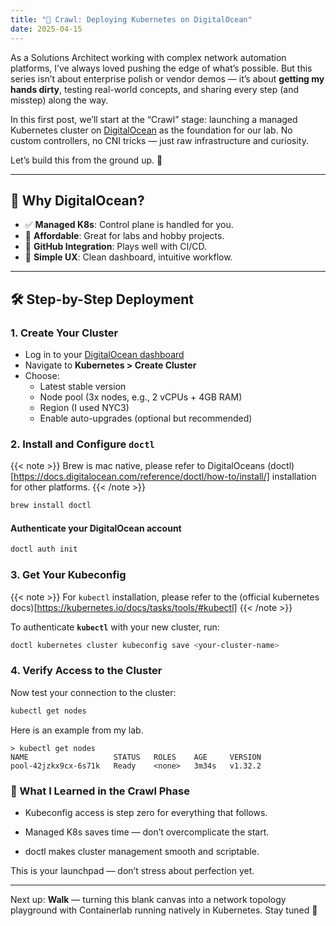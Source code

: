 ```yaml
---
title: "🐣 Crawl: Deploying Kubernetes on DigitalOcean"
date: 2025-04-15
---
```


As a Solutions Architect working with complex network automation platforms, I’ve always loved pushing the edge of what’s possible. But this series isn’t about enterprise polish or vendor demos — it’s about **getting my hands dirty**, testing real-world concepts, and sharing every step (and misstep) along the way.

In this first post, we’ll start at the “Crawl” stage: launching a managed Kubernetes cluster on [DigitalOcean](https://digitalocean.com) as the foundation for our lab. No custom controllers, no CNI tricks — just raw infrastructure and curiosity.

Let’s build this from the ground up. 🐣


---

## 🚀 Why DigitalOcean?

- ✅ **Managed K8s**: Control plane is handled for you.
- 💸 **Affordable**: Great for labs and hobby projects.
- 🔗 **GitHub Integration**: Plays well with CI/CD.
- 🧠 **Simple UX**: Clean dashboard, intuitive workflow.

---

## 🛠️ Step-by-Step Deployment

### 1. Create Your Cluster

- Log in to your [DigitalOcean dashboard](https://cloud.digitalocean.com)
- Navigate to **Kubernetes > Create Cluster**
- Choose:
  - Latest stable version
  - Node pool (3x nodes, e.g., 2 vCPUs + 4GB RAM)
  - Region (I used NYC3)
  - Enable auto-upgrades (optional but recommended)

### 2. Install and Configure `doctl`
{{< note >}}
Brew is mac native, please refer to DigitalOceans (doctl)[https://docs.digitalocean.com/reference/doctl/how-to/install/] installation for other platforms.
{{< /note >}}

```bash
brew install doctl
```
#### Authenticate your DigitalOcean account
```bash
doctl auth init
```
### 3. Get Your Kubeconfig
{{< note >}}
For `kubectl` installation, please refer to the (official kubernetes docs)[https://kubernetes.io/docs/tasks/tools/#kubectl]
{{< /note >}}

To authenticate **`kubectl`** with your new cluster, run:

```bash
doctl kubernetes cluster kubeconfig save <your-cluster-name>
```

### 4. Verify Access to the Cluster
Now test your connection to the cluster:
```bash
kubectl get nodes
```

Here is an example from my lab.

```
> kubectl get nodes
NAME                   STATUS   ROLES    AGE     VERSION
pool-42jzkx9cx-6s71k   Ready    <none>   3m34s   v1.32.2
```

### 🧠 What I Learned in the Crawl Phase
* Kubeconfig access is step zero for everything that follows.

* Managed K8s saves time — don’t overcomplicate the start.

* doctl makes cluster management smooth and scriptable.

This is your launchpad — don’t stress about perfection yet.

---

Next up: **Walk** — turning this blank canvas into a network topology playground with Containerlab running natively in Kubernetes. Stay tuned 👣
